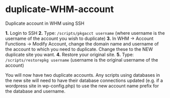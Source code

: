 # duplicate-WHM-account
Duplicate account in WHM using SSH

**1.** Login to SSH
**2.** Type: ```/scripts/pkgacct username``` (where username is the username of the account you wish to duplicate)
**3.** In WHM -> Account Functions -> Modify Account, change the domain name and username of the account to which you need to duplicate. Change these to the NEW duplicate site you want.
**4.** Restore your original site.
**5.** Type: ```/scripts/restorepkg username``` (username is the original username of the account)

You will now have two duplicate accounts. Any scripts using databases in the new site will need to have their database connections updated (e.g. if a wordpress site in wp-config.php) to use the new account name prefix for the database and username.
